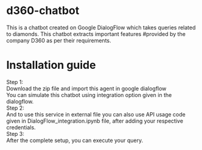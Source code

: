 # d360-chatbot

This is a chatbot created on Google DialogFlow which takes queries related to diamonds. This chatbot extracts important features #provided by the company D360 as per their requirements.

# Installation guide


Step 1:<br>
Download the zip file and import this agent in google dialogflow<br>
You can simulate this chatbot using integration option given in the dialogflow.<br>
Step 2:<br>
And to use this service in external file you can also use API usage code given in DialogFlow_integration.ipynb file, after adding your respective credentials.<br>
Step 3: <br>
After the complete setup, you can execute your query.

